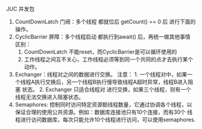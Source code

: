 JUC 并发包

1. CountDownLatch 门阀：多个线程 都就位后 getCount() == 0 后 进行下面的操作。
2. CyclicBarrier 屏障：多个线程启动 都执行到await() 后，再统一做其他事情
区别：
    1. CountDownLatch 不能reset，而CyclicBarrier是可以循环使用的
    2. 工作线程之间互不关心，工作线程必须等到同一个共同的点才去执行某个动作。
3. Exchanger：线程对之间的数据进行交换。
    注意：
        1. 一个线程对中，如果一个线程A执行交换后，另一个线程B执行慢导致线程A超时异常，线程B进入阻塞 状态。
        2. Exchanger 只适合线程对 进行交换，如果三个线程，则有一个线程无法交换进入阻塞状态。
4. Semaphores: 控制同时访问特定资源额线程数量，它通过协调各个线程，以保证合理的使用公共资源。例如：数据库连接池只有10个连接，而有30个
    线程进行访问数据库，每次只能允许10个线程进行访问，可以使用semaphores.